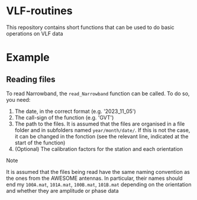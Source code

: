 # VLF-routines
This repository contains short functions that can be used to do basic operations on VLF data


# Example

## Reading files

To read Narrowband, the `read_Narrowband` function can be called. To do so, you need:

1. The date, in the correct format (e.g. '2023_11_05')
2. The call-sign of the function (e.g. 'GVT')
3. The path to the files. It is assumed that the files are organised in a file folder 
    and in subfolders named `year/month/date/`. If this is not the case, it can be changed 
    in the fonction (see the relevant line, indicated at the start of the function)
4. (Optional) The calibration factors for the station and each orientation

> [!NOTE]
> It is assumed that the files being read have the same naming convention as the ones from the AWESOME antennas. 
> In particular, their names should end my `100A.mat`, `101A.mat`, `100B.mat`, `101B.mat` depending on the 
> orientation and whether they are amplitude or phase data


